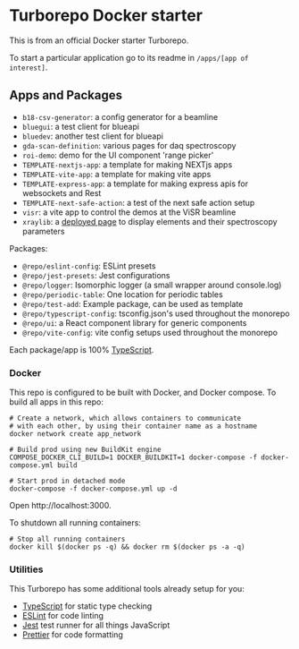 # Turborepo Docker starter

This is from an official Docker starter Turborepo.

To start a particular application go to its readme in `/apps/[app of interest]`.

## Apps and Packages

- `b18-csv-generator`: a config generator for a beamline
- `bluegui`: a test client for blueapi
- `bluedev`: another test client for blueapi
- `gda-scan-definition`: various pages for daq spectroscopy
- `roi-demo`: demo for the UI component 'range picker'
- `TEMPLATE-nextjs-app`: a template for making NEXTjs apps
- `TEMPLATE-vite-app`: a template for making vite apps
- `TEMPLATE-express-app`: a template for making express apis for websockets and Rest
- `TEMPLATE-next-safe-action`: a test of the next safe action setup
- `visr`: a vite app to control the demos at the ViSR beamline
- `xraylib`: a [deployed page](https://xraylib.diamond.ac.uk/) to display elements and their spectroscopy parameters 


Packages:
- `@repo/eslint-config`: ESLint presets
- `@repo/jest-presets`: Jest configurations
- `@repo/logger`: Isomorphic logger (a small wrapper around console.log)
- `@repo/periodic-table`: One location for periodic tables
- `@repo/test-add`: Example package, can be used as template
- `@repo/typescript-config`: tsconfig.json's used throughout the monorepo
- `@repo/ui`: a React component library for generic components
- `@repo/vite-config`: vite config setups used throughout the monorepo

Each package/app is 100% [TypeScript](https://www.typescriptlang.org/).

### Docker

This repo is configured to be built with Docker, and Docker compose. To build all apps in this repo:

```
# Create a network, which allows containers to communicate
# with each other, by using their container name as a hostname
docker network create app_network

# Build prod using new BuildKit engine
COMPOSE_DOCKER_CLI_BUILD=1 DOCKER_BUILDKIT=1 docker-compose -f docker-compose.yml build

# Start prod in detached mode
docker-compose -f docker-compose.yml up -d
```

Open http://localhost:3000.

To shutdown all running containers:

```
# Stop all running containers
docker kill $(docker ps -q) && docker rm $(docker ps -a -q)
```

### Utilities

This Turborepo has some additional tools already setup for you:

- [TypeScript](https://www.typescriptlang.org/) for static type checking
- [ESLint](https://eslint.org/) for code linting
- [Jest](https://jestjs.io) test runner for all things JavaScript
- [Prettier](https://prettier.io) for code formatting
